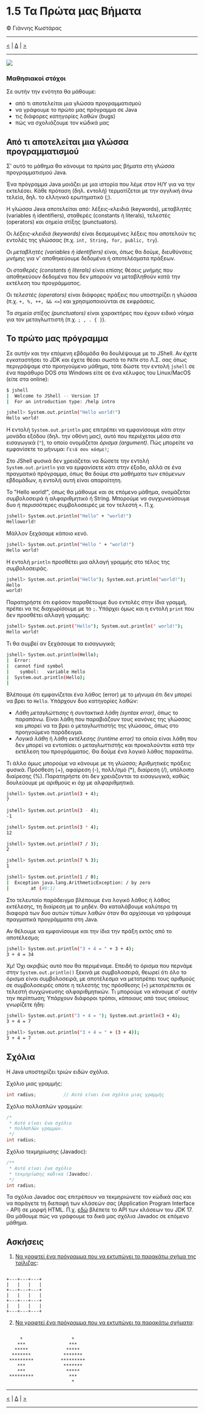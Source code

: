 # 1.5 Τα Πρώτα μας Βήματα
© Γιάννης Κωστάρας

---

[<](../1.4-Installation/README.md) | [∆](../../README.md) | [>](../1.6-PrimitiveDataTypes/README.md)

---

[![](../../../assets/jupyter_logo.svg)](1.5-JavaBasics.ipynb)

### Μαθησιακοί στόχοι
Σε αυτήν την ενότητα θα μάθουμε:

* από τι αποτελείται μια γλώσσα προγραμματισμού
* να γράφουμε το πρώτο μας πρόγραμμα σε Java
* τις διάφορες κατηγορίες λαθών (bugs)
* πώς να σχολιάζουμε τον κώδικά μας

## Από τι αποτελείται μια γλώσσα προγραμματισμού
Σ' αυτό το μάθημα θα κάνουμε τα πρώτα μας βήματα στη γλώσσα προγραμματισμού Java. 

Ένα πρόγραμμα Java μοιάζει με μια ιστορία που λέμε στον Η/Υ για να την εκτελέσει. Κάθε πρόταση (δηλ. εντολή) τερματίζεται με την αγγλική άνω τελεία, δηλ. το ελληνικό ερωτηματικό (;).

Η γλώσσα Java αποτελείται από: λέξεις-κλειδιά (keywords), μεταβλητές (variables ή identifiers), σταθερές (constants ή literals), τελεστές (operators) και σημεία στίξης (punctuators).

Οι _λέξεις-κλειδιά (keywords)_ είναι δεσμευμένες λέξεις που αποτελούν τις εντολές της γλώσσας (π.χ. ```int, String, for, public, try```). 

Οι _μεταβλητές (variables ή identifiers)_ είναι, όπως θα δούμε, διευθύνσεις μνήμης για ν' αποθηκεύουμε δεδομένα ή αποτελέσματα πράξεων.

Οι _σταθερές (constants ή literals)_ είναι επίσης θέσεις μνήμης που αποθηκεύουν δεδομένα που δεν μπορούν να μεταβληθούν κατά την εκτέλεση του προγράμματος.

Οι _τελεστές (operators)_ είναι διάφορες πράξεις που υποστηρίζει η γλώσσα (π.χ. ```+, %, ++, && <=```) και χρησιμοποιούνται σε εκφράσεις.

Τα _σημεία στίξης (punctuators)_ είναι χαρακτήρες που έχουν ειδικό νόημα για τον μεταγλωττιστή (π.χ. ```; , . { }```).

## Το πρώτο μας πρόγραμμα
Σε αυτήν και την επόμενη εβδομάδα θα δουλέψουμε με το JShell. Αν έχετε εγκαταστήσει το JDK και έχετε θέσει σωστά το ```PATH``` στο Λ.Σ. σας όπως περιγράψαμε στο προηγούμενο μάθημα, τότε δώστε την εντολή ```jshell``` σε ένα παράθυρο DOS στα Windows είτε σε ένα κέλυφος του Linux/MacOS (είτε στα online):

```bash
$ jshell
|  Welcome to JShell -- Version 17
|  For an introduction type: /help intro

jshell> System.out.println("Hello world!")
Hello world!
```
Η εντολή ```System.out.println``` μας επιτρέπει να εμφανίσουμε κάτι στην μονάδα εξόδου (δηλ. την οθόνη μας), αυτό που περιέχεται μέσα στα εισαγωγικά (```"```), το οποίο ονομάζεται _όρισμα (argument)_. Πώς μπορείτε να εμφανίσετε το μήνυμα: ```Γειά σου κόσμε!```;

Στο JShell φυσικά δεν χρειάζεται να δώσετε την εντολή ```System.out.println``` για να εμφανίσετε κάτι στην έξοδο, αλλά σε ένα πραγματικό πρόγραμμα, όπως θα δούμε στα μαθήματα των επόμενων εβδομάδων, η εντολή αυτή είναι απαραίτητη.

Το "Hello world!", όπως θα μάθουμε και σε επόμενο μάθημα, ονομάζεται συμβολοσειρά ή αλφαριθμητικό ή String. Μπορούμε να συγχωνεύσουμε δυο ή περισσότερες συμβολοσειρές με τον τελεστή ```+```. Π.χ.

```bash
jshell> System.out.println("Hello" + "world!")
Helloworld!
```
Μάλλον ξεχάσαμε κάποιο κενό.

```bash
jshell> System.out.println("Hello " + "world!")
Hello world!
```
Η εντολή ```println``` προσθέτει μια αλλαγή γραμμής στο τέλος της συμβολοσειράς.

```bash
jshell> System.out.println("Hello"); System.out.println("world!");
Hello
world!
```
Παρατηρήστε ότι εφόσον παραθέτουμε δυο εντολές στην ίδια γραμμή, πρέπει να τις διαχωρίσουμε με το ```;```. Υπάρχει όμως και η εντολή ```print``` που δεν προσθέτει αλλαγή γραμμής:

```bash
jshell> System.out.print("Hello"); System.out.println(" world!");
Hello world!
```

Τι θα συμβεί αν ξεχάσουμε τα εισαγωγικά;

```bash
jshell> System.out.println(Hello);
|  Error:
|  cannot find symbol
|    symbol:   variable Hello
|  System.out.println(Hello);
|    
```
Βλέπουμε ότι εμφανίζεται ένα λάθος (error) με το μήνυμα ότι δεν μπορεί να βρει το ```Hello```. Υπάρχουν δυο κατηγορίες λαθών:

* _Λάθη μεταγλώττισης_ ή _συντακτικά λάθη (syntax error)_, όπως το παραπάνω. Είναι λάθη που παραβιάζουν τους κανόνες της γλώσσας και μπορεί να τα βρει ο μεταγλωττιστής της γλώσσας, όπως στο προηγούμενο παράδειγμα.
* _Λογικά λάθη_ ή _λάθη εκτέλεσης (runtime error)_ τα οποία είναι λάθη που δεν μπορεί να εντοπίσει ο μεταγλωττιστής και προκαλούνται κατά την εκτέλεση του προγράμματος. Θα δούμε ένα λογικό λάθος παρακάτω.

Τι άλλο όμως μπορούμε να κάνουμε με τη γλώσσα; Αριθμητικές πράξεις φυσικά. Πρόσθεση (+), αφαίρεση (-), πολλ/σμό (*), διαίρεση (/), υπόλοιπο διαίρεσης (%). Παρατηρήστε ότι δεν χρειάζονται τα εισαγωγικά, καθώς δουλεύουμε με αριθμούς κι όχι με αλφαριθμητικά.

```bash
jshell> System.out.println(3 + 4);
7

jshell> System.out.println(3 - 4);
-1

jshell> System.out.println(3 * 4);
12

jshell> System.out.println(7 / 3);
2

jshell> System.out.println(7 % 3);
1

jshell> System.out.println(1 / 0);
|  Exception java.lang.ArithmeticException: / by zero
|        at (#9:1)
```
Στο τελευταίο παράδειγμα βλέπουμε ένα λογικό λάθος ή λάθος εκτέλεσης, τη διαίρεση με το μηδέν. Θα καταλάβουμε καλύτερα τη διαφορά των δυο αυτών τύπων λαθών όταν θα αρχίσουμε να γράφουμε πραγματικά προγράμματα στη Java.

Αν θέλουμε να εμφανίσουμε και την ίδια την πράξη εκτός από το αποτέλεσμα;

```bash
jshell> System.out.println("3 + 4 = " + 3 + 4);
3 + 4 = 34
```
Χμ! Όχι ακριβώς αυτό που θα περιμέναμε. Επειδή το όρισμα που περνάμε στην ```System.out.println()``` ξεκινά με συμβολοσειρά, θεωρεί ότι όλο το όρισμα είναι συμβολοσειρά, με αποτέλεσμα να μετατρέπει τους αριθμούς σε συμβολοσειρές οπότε η τελεστής της πρόσθεσης (```+```) μετατρέπεται σε τελεστή συγχώνευσης αλφαριθμητικών. Τι μπορούμε να κάνουμε σ' αυτήν την περίπτωση; Υπάρχουν διάφοροι τρόποι, κάποιους από τους οποίους γνωρίζετε ήδη:

```bash
jshell> System.out.print("3 + 4 = "); System.out.println(3 + 4);
3 + 4 = 7

jshell> System.out.println("3 + 4 = " + (3 + 4));
3 + 4 = 7
``` 

## Σχόλια

Η Java υποστηρίζει τριών ειδών σχόλια.

Σχόλιο μιας γραμμής:
```java
int radius;          // Αυτό είναι ένα σχόλιο μιας γραμμής

```
Σχόλιο πολλαπλών γραμμών:
```java
/* 
 * Αυτό είναι ένα σχόλιο
 * πολλαπλών γραμμών.
 */
int radius;          
```
Σχόλιο τεκμηρίωσης (Javadoc):
```java
/** 
 * Αυτό είναι ένα σχόλιο
 * τεκμηρίωσης κώδικα (Javadoc).
 */
int radius;          
```
Τα σχόλια Javadoc σας επιτρέπουν να τεκμηριώνετε τον κώδικά σας και να παράγετε τη διεπαφή των κλάσεών σας (Application Program Interface - API) σε μορφή HTML. Π.χ. [εδώ](https://docs.oracle.com/en/java/javase/17/docs/api/index.html) βλέπετε το API των κλάσεων του JDK 17. Θα μάθουμε πώς να γράφουμε τα δικά μας σχόλια Javadoc σε επόμενο μάθημα.

## Ασκήσεις
1. [Να γραφτεί ένα πρόγραμμα που να εκτυπώνει το παρακάτω σχήμα της τρίλιζας](https://codecheck.io/files/23100113566gua4okkjb72b61j8r0nj9sl4):

```

+---+---+---+ 
|   |   |   |
+---+---+---+ 
|   |   |   | 
+---+---+---+
|   |   |   | 
+---+---+---+

```

2) [Να γραφτεί ένα πρόγραμμα που να εκτυπώνει τα παρακάτω σχήματα](https://codecheck.io/files/231001141450hn72q2saspjlnqa3rdl4jqq):

```

     *                  *
    ***                ***
   *****              *****
  *******            *******
 *********          ********* 
    ***              *******  
    ***               ***** 
 *********             ***
                        *

```


---

[<](../1.4-Installation/README.md) | [∆](../../README.md) | [>](../1.6-PrimitiveDataTypes/README.md)

---